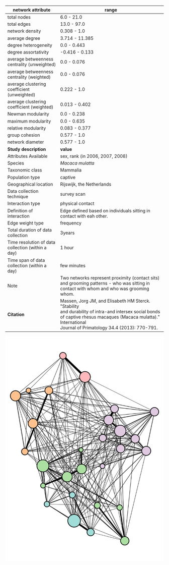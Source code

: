 network attribute|range
---|---
total nodes|6.0 - 21.0
total edges|13.0 - 97.0
network density|0.308 - 1.0
average degree|3.714 - 11.385
degree heterogeneity|0.0 - 0.443
degree assortativity|-0.416 - 0.133
average betweenness centrality (unweighted)|0.0 - 0.076
average betweenness centrality (weighted)|0.0 - 0.076
average clustering coefficient (unweighted)|0.222 - 1.0
average clustering coefficient (weighted)|0.013 - 0.402
Newman modularity|0.0 - 0.238
maximum modularity|0.0 - 0.635
relative modularity|0.083 - 0.377
group cohesion|0.577 - 1.0
network diameter|0.577 - 1.0
**Study description**|**value**
Attributes Available|sex, rank (in 2006, 2007, 2008)
Species|*Macaca mulatta*
Taxonomic class|Mammalia
Population type|captive
Geographical location|Rijswijk, the Netherlands
Data collection technique|survey scan
Interaction type|physical contact
Definition of interaction|Edge defined based on individuals sitting in contact with eah other.
Edge weight type|frequency
Total duration of data collection|3years
Time resolution of data collection (within a day)|1 hour
Time span of data collection (within a day)|few minutes
Note|Two networks represent proximity (contact sits) and grooming patterns - who was sitting in contact with whom and who was grooming whom.
**Citation** | Massen, Jorg JM, and Elisabeth HM Sterck. "Stability <br> and durability of intra-and intersex social bonds <br> of captive rhesus macaques (Macaca mulatta)." International <br> Journal of Primatology 34.4 (2013): 770-791.
![NetworkImage](/Networks/Network%20Visualizations/macaque_massen_grooming_bouts.png)
